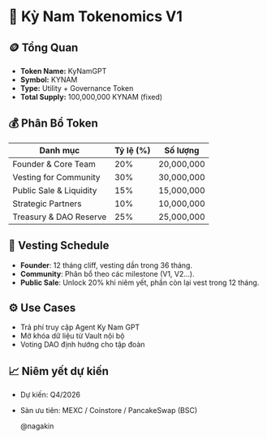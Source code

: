 # 🧬 Kỳ Nam Tokenomics V1

## 🪙 Tổng Quan

- **Token Name:** KyNamGPT
- **Symbol:** KYNAM
- **Type:** Utility + Governance Token
- **Total Supply:** 100,000,000 KYNAM (fixed)

## 💰 Phân Bổ Token

| Danh mục               | Tỷ lệ (%) | Số lượng        |
|------------------------|-----------|------------------|
| Founder & Core Team    | 20%       | 20,000,000       |
| Vesting for Community  | 30%       | 30,000,000       |
| Public Sale & Liquidity| 15%       | 15,000,000       |
| Strategic Partners     | 10%       | 10,000,000       |
| Treasury & DAO Reserve | 25%       | 25,000,000       |

## 🔁 Vesting Schedule

- **Founder**: 12 tháng cliff, vesting dần trong 36 tháng.
- **Community**: Phân bổ theo các milestone (V1, V2...).
- **Public Sale**: Unlock 20% khi niêm yết, phần còn lại vest trong 12 tháng.

## ⚙️ Use Cases

- Trả phí truy cập Agent Ky Nam GPT
- Mở khóa dữ liệu từ Vault nội bộ
- Voting DAO định hướng cho tập đoàn

## 📈 Niêm yết dự kiến

- Dự kiến: Q4/2026
- Sàn ưu tiên: MEXC / Coinstore / PancakeSwap (BSC)

  @nagakin
